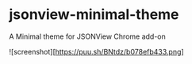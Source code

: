 # jsonview-minimal-theme
A Minimal theme for JSONView Chrome add-on


![screenshot][https://puu.sh/BNtdz/b078efb433.png]
